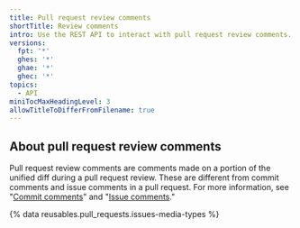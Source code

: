 ```yaml
---
title: Pull request review comments
shortTitle: Review comments
intro: Use the REST API to interact with pull request review comments.
versions:
  fpt: '*'
  ghes: '*'
  ghae: '*'
  ghec: '*'
topics:
  - API
miniTocMaxHeadingLevel: 3
allowTitleToDifferFromFilename: true
---
```


## About pull request review comments

Pull request review comments are comments made on a portion of the unified diff during a pull request review. These are different from commit comments and issue comments in a pull request. For more information, see "[Commit comments](/rest/commits/comments)" and "[Issue comments](/rest/issues/comments)."

{% data reusables.pull_requests.issues-media-types %}
